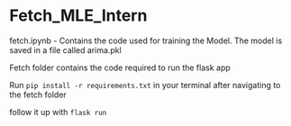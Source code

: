 # Fetch_MLE_Intern

fetch.ipynb - Contains the code used for training the Model. The model is saved in a file called arima.pkl 

Fetch folder contains the code required to run the flask app

Run `pip install -r requirements.txt` in your terminal after navigating to the fetch folder

follow it up with `flask run`

